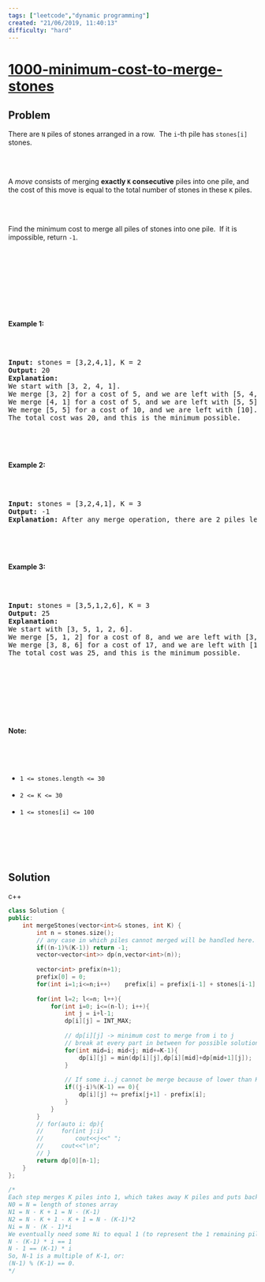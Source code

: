 ```yaml
---
tags: ["leetcode","dynamic programming"]
created: "21/06/2019, 11:40:13"
difficulty: "hard"
---
```


# [1000-minimum-cost-to-merge-stones](https://leetcode.com/problems/minimum-cost-to-merge-stones/)

## Problem
<div><p>There are <code>N</code> piles of stones arranged in a row.&nbsp; The <code>i</code>-th pile has <code>stones[i]</code> stones.</p><br><br><p>A <em>move</em> consists of merging <strong>exactly&nbsp;<code>K</code>&nbsp;consecutive</strong> piles into one pile, and the cost of this move is equal to the total number of stones in these <code>K</code> piles.</p><br><br><p>Find the minimum cost to merge all piles of stones into one pile.&nbsp; If it is impossible, return <code>-1</code>.</p><br><br><p>&nbsp;</p><br><br><div><br><p><strong>Example 1:</strong></p><br><br><pre><strong>Input: </strong>stones = <span id="example-input-1-1">[3,2,4,1]</span>, K = <span id="example-input-1-2">2</span><br><strong>Output: </strong><span id="example-output-1">20</span><br><strong>Explanation: </strong><br>We start with [3, 2, 4, 1].<br>We merge [3, 2] for a cost of 5, and we are left with [5, 4, 1].<br>We merge [4, 1] for a cost of 5, and we are left with [5, 5].<br>We merge [5, 5] for a cost of 10, and we are left with [10].<br>The total cost was 20, and this is the minimum possible.<br></pre><br><br><div><br><p><strong>Example 2:</strong></p><br><br><pre><strong>Input: </strong>stones = <span id="example-input-2-1">[3,2,4,1]</span>, K = <span id="example-input-2-2">3</span><br><strong>Output: </strong><span id="example-output-2">-1</span><br><strong>Explanation: </strong>After any merge operation, there are 2 piles left, and we can't merge anymore.  So the task is impossible.<br></pre><br><br><div><br><p><strong>Example 3:</strong></p><br><br><pre><strong>Input: </strong>stones = <span id="example-input-3-1">[3,5,1,2,6]</span>, K = <span id="example-input-3-2">3</span><br><strong>Output: </strong><span id="example-output-3">25</span><br><strong>Explanation: </strong><br>We start with [3, 5, 1, 2, 6].<br>We merge [5, 1, 2] for a cost of 8, and we are left with [3, 8, 6].<br>We merge [3, 8, 6] for a cost of 17, and we are left with [17].<br>The total cost was 25, and this is the minimum possible.<br></pre><br><br><p>&nbsp;</p><br><br><p><strong><span>Note:</span></strong></p><br><br><ul><br>	<li><code><span>1 &lt;= stones.length &lt;= 30</span></code></li><br>	<li><code><span>2 &lt;= K &lt;= 30</span></code></li><br>	<li><code><span>1 &lt;= stones[i] &lt;= 100</span></code></li><br></ul><br></div><br></div><br></div></div>

## Solution

c++
```c++
class Solution {
public:
    int mergeStones(vector<int>& stones, int K) {
        int n = stones.size();
        // any case in which piles cannot merged will be handled here.
        if((n-1)%(K-1)) return -1;
        vector<vector<int>> dp(n,vector<int>(n));
        
        vector<int> prefix(n+1);
        prefix[0] = 0;
        for(int i=1;i<=n;i++)    prefix[i] = prefix[i-1] + stones[i-1];
        
        for(int l=2; l<=n; l++){
            for(int i=0; i<=(n-l); i++){
                int j = i+l-1;
                dp[i][j] = INT_MAX;
                
                // dp[i][j] -> minimum cost to merge from i to j
                // break at every part in between for possible solution
                for(int mid=i; mid<j; mid+=K-1){
                    dp[i][j] = min(dp[i][j],dp[i][mid]+dp[mid+1][j]);
                }
                
                // If some i..j cannot be merge because of lower than K. Then don't add their merging cost
                if((j-i)%(K-1) == 0){
                    dp[i][j] += prefix[j+1] - prefix[i];
                }
            }
        }
        // for(auto i: dp){
        //     for(int j:i)
        //         cout<<j<<" ";
        //     cout<<"\n";
        // }
        return dp[0][n-1];
    }
};
​
/*
Each step merges K piles into 1, which takes away K piles and puts back 1 in their place. This reduces the stones by K-1. If Ni is the number of stones after i merges, then we have:
N0 = N = length of stones array
N1 = N - K + 1 = N - (K-1)
N2 = N - K + 1 - K + 1 = N - (K-1)*2
Ni = N - (K - 1)*i
We eventually need some Ni to equal 1 (to represent the 1 remaining pile on success), so we have:
N - (K-1) * i == 1
N - 1 == (K-1) * i
So, N-1 is a multiple of K-1, or:
(N-1) % (K-1) == 0.
*/
​
```
